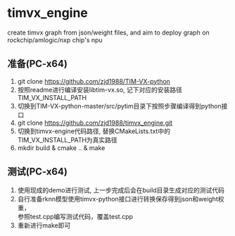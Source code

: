 # timvx_engine
create timvx graph from json/weight files, and aim to deploy graph on rockchip/amlogic/nxp chip's npu

## 准备(PC-x64)
1. git clone https://github.com/zjd1988/TIM-VX-python
2. 按照readme进行编译安装libtim-vx.so, 记下对应的安装路径TIM_VX_INSTALL_PATH
3. 切换到TIM-VX-python-master/src/pytim目录下按照步骤编译得到python接口
4. git clone https://github.com/zjd1988/timvx_engine.git
5. 切换到timvx-engine代码路径, 替换CMakeLists.txt中的TIM_VX_INSTALL_PATH为真实路径
6. mkdir build & cmake .. & make

## 测试(PC-x64)
1. 使用现成的demo进行测试, 上一步完成后会在build目录生成对应的测试代码
2. 自行准备rknn模型使用timvx-python接口进行转换保存得到json和weight权重，  
    参照test.cpp编写测试代码，覆盖test.cpp
3. 重新进行make即可